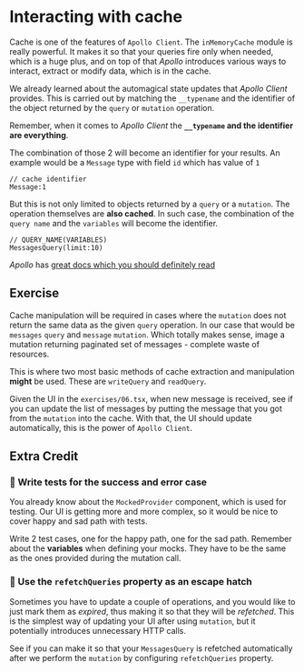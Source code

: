 # Interacting with cache

Cache is one of the features of `Apollo Client`. The `inMemoryCache` module is really powerful.
It makes it so that your queries fire only when needed, which is a huge plus, and on top of that
*Apollo* introduces various ways to interact, extract or modify data, which is in the cache.

We already learned about the automagical state updates that *Apollo Client* provides.
This is carried out by matching the `__typename` and the identifier of the object returned by the `query` or `mutation` operation.

Remember, when it comes to *Apollo Client* the **`__typename` and the identifier are everything**.

The combination of those 2 will become an identifier for your results.
An example would be a `Message` type with field `id` which has value of `1`

```
// cache identifier
Message:1
```

But this is not only limited to objects returned by a `query` or a `mutation`.
The operation themselves are **also cached**. In such case, the combination of the `query name`
and the `variables` will become the identifier.


```
// QUERY_NAME(VARIABLES)
MessagesQuery(limit:10)
```

*Apollo* has [great docs which you should definitely read](https://www.apollographql.com/docs/react/v3.0-beta/caching/cache-configuration/)

## Exercise

Cache manipulation will be required in cases where the `mutation` does not return
the same data as the given `query` operation. In our case that would be `messages`
`query` and `message` `mutation`. Which totally makes sense, image a mutation returning
paginated set of messages - complete waste of resources.

This is where two most basic methods of cache extraction and manipulation **might** be used.
These are `writeQuery` and `readQuery`.

Given the UI in the `exercises/06.tsx`, when new message is received, see if you can
update the list of messages by putting the message that you got from the `mutation` into the cache.
With that, the UI should update automatically, this is the power of `Apollo Client`.

## Extra Credit

### 💯 Write tests for the success and error case

You already know about the `MockedProvider` component, which is used for testing.
Our UI is getting more and more complex, so it would be nice to cover happy and sad path with tests.

Write 2 test cases, one for the happy path, one for the sad path. Remember about the **variables** when defining your mocks.
They have to be the same as the ones provided during the  mutation call.

 
### 💯 Use the `refetchQueries` property as an escape hatch 

Sometimes you have to update a couple of operations, and you would like to just mark them as *expired*, thus making it so that
they will be *refetched*. This is the simplest way of updating your UI after using `mutation`, but it potentially introduces unnecessary HTTP calls.

See if you can make it so that your `MessagesQuery` is refetched automatically after we perform the `mutation` by configuring `refetchQueries` property.






